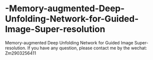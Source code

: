 # -Memory-augmented-Deep-Unfolding-Network-for-Guided-Image-Super-resolution
 Memory-augmented Deep Unfolding Network for Guided Image Super-resolution.
If you have any question, please contact me by the wechat: Zm2903256411
